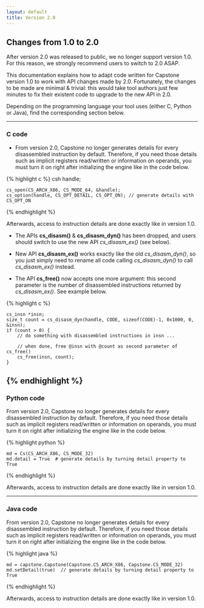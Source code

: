 ```yaml
---
layout: default
title: Version 2.0
---
```


## Changes from 1.0 to 2.0

After version 2.0 was released to public, we no longer support version 1.0. For this reason, we strongly recommend users to switch to 2.0 ASAP.

This documentation explains how to adapt code written for Capstone version 1.0 to work with API changes made by 2.0. Fortunately, the changes to be made are minimal & trivial: this would take tool authors just few minutes to fix their existent code to upgrade to the new API in 2.0.

Depending on the programming language your tool uses (either C, Python or Java), find the corresponding section below.

---

### C code

- From version 2.0, Capstone no longer generates details for every disassembled instruction by default. Therefore, if you need those details such as implicit registers read/written or information on operands, you must turn it on right after initializing the engine like in the code below.

{% highlight c %}
	csh handle;

	cs_open(CS_ARCH_X86, CS_MODE_64, &handle);
	cs_option(handle, CS_OPT_DETAIL, CS_OPT_ON); // generate details with CS_OPT_ON

{% endhighlight %}

  Afterwards, access to instruction details are done exactly like in version 1.0.

- The APIs **cs_disasm()** & **cs_disasm_dyn()** has been dropped, and users should switch to use the new API *cs_disasm_ex()* (see below).

- New API **cs_disasm_ex()** works exactly like the old *cs_disasm_dyn()*, so you just simply need to rename all code calling *cs_disasm_dyn()* to call *cs_disasm_ex()* instead.

- The API **cs_free()** now accepts one more argument: this second parameter is the number of disassembled instructions returned by *cs_disasm_ex()*. See example below.


{% highlight c %}

	cs_insn *insn;
	size_t count = cs_disasm_dyn(handle, CODE, sizeof(CODE)-1, 0x1000, 0, &insn);
	if (count > 0) {
		// do something with disassembled instructions in insn ...

		// when done, free @insn with @count as second parameter of cs_free()
		cs_free(insn, count);
	}

{% endhighlight %}
---

### Python code

From version 2.0, Capstone no longer generates details for every disassembled instruction by default. Therefore, if you need those details such as implicit registers read/written or information on operands, you must turn it on right after initializing the engine like in the code below.

{% highlight python %}

	md = Cs(CS_ARCH_X86, CS_MODE_32)
	md.detail = True  # generate details by turning detail property to True

{% endhighlight %}

  Afterwards, access to instruction details are done exactly like in version 1.0.

---

### Java code

From version 2.0, Capstone no longer generates details for every disassembled instruction by default. Therefore, if you need those details such as implicit registers read/written or information on operands, you must turn it on right after initializing the engine like in the code below.

{% highlight java %}

	md = capstone.Capstone(Capstone.CS_ARCH_X86, Capstone.CS_MODE_32)
	md.setDetail(true)  // generate details by turning detail property to True

{% endhighlight %}

  Afterwards, access to instruction details are done exactly like in version 1.0.
